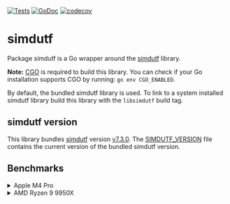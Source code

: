 [![Tests](https://github.com/charlievieth/simdutf/actions/workflows/test.yml/badge.svg)](https://github.com/charlievieth/simdutf/actions/workflows/test.yml)
[![GoDoc](https://img.shields.io/badge/godoc-reference-blue.svg)](https://pkg.go.dev/github.com/charlievieth/simdutf@master)
[![codecov](https://codecov.io/gh/charlievieth/simdutf/graph/badge.svg?token=66ZMOXC3F9)](https://codecov.io/gh/charlievieth/simdutf)

# simdutf

Package simdutf is a Go wrapper around the [simdutf](https://github.com/simdutf/simdutf/)
library.

**Note:** [CGO](https://go.dev/wiki/cgo) is required to build this library.
You can check if your Go installation supports CGO by running: `go env CGO_ENABLED`.

By default, the bundled simdutf library is used. To link to a system installed
simdutf library build this library with the `libsimdutf` build tag.

## simdutf version

This library bundles [simdutf](https://github.com/simdutf/simdutf/) version
[v7.3.0](https://github.com/simdutf/simdutf/releases/tag/v7.3.0).
The [SIMDUTF_VERSION](./SIMDUTF_VERSION) file contains the current version of
the bundled simdutf version.

## Benchmarks

<details>
<summary>Apple M4 Pro</summary>

```
goos: darwin
goarch: arm64
pkg: github.com/charlievieth/simdutf
cpu: Apple M4 Pro

BenchmarkValid/ASCII/10           3.448 ns/op      2900.58 MB/s
BenchmarkValid/ASCII/32           3.670 ns/op      8720.07 MB/s
BenchmarkValid/ASCII/64           4.555 ns/op      14049.86 MB/s
BenchmarkValid/ASCII/128          30.23 ns/op      4234.37 MB/s
BenchmarkValid/ASCII/256          30.84 ns/op      8301.91 MB/s
BenchmarkValid/ASCII/512          32.43 ns/op      15787.08 MB/s
BenchmarkValid/ASCII/4K           61.07 ns/op      67067.36 MB/s
BenchmarkValid/ASCII/16K          168.7 ns/op      97117.82 MB/s
BenchmarkValid/ASCII/4M           41620 ns/op      100776.48 MB/s
BenchmarkValid/ASCII/64M          818370 ns/op     82003.04 MB/s
BenchmarkValid/MostlyASCII/10     5.760 ns/op      1736.00 MB/s
BenchmarkValid/MostlyASCII/32     14.29 ns/op      2239.25 MB/s
BenchmarkValid/MostlyASCII/64     25.89 ns/op      2471.84 MB/s
BenchmarkValid/MostlyASCII/128    32.37 ns/op      3954.28 MB/s
BenchmarkValid/MostlyASCII/256    33.27 ns/op      7694.38 MB/s
BenchmarkValid/MostlyASCII/512    36.46 ns/op      14043.92 MB/s
BenchmarkValid/MostlyASCII/4K     84.97 ns/op      48203.90 MB/s
BenchmarkValid/MostlyASCII/16K    249.4 ns/op      65706.04 MB/s
BenchmarkValid/MostlyASCII/4M     62598 ns/op      67004.03 MB/s
BenchmarkValid/MostlyASCII/64M    988549 ns/op     67886.23 MB/s
BenchmarkValid/Japanese/10        5.830 ns/op      1715.19 MB/s
BenchmarkValid/Japanese/32        14.69 ns/op      2178.73 MB/s
BenchmarkValid/Japanese/64        26.63 ns/op      2403.41 MB/s
BenchmarkValid/Japanese/128       34.35 ns/op      3726.50 MB/s
BenchmarkValid/Japanese/256       40.39 ns/op      6338.72 MB/s
BenchmarkValid/Japanese/512       58.29 ns/op      8783.84 MB/s
BenchmarkValid/Japanese/4K        317.5 ns/op      12899.32 MB/s
BenchmarkValid/Japanese/16K       1204 ns/op       13603.54 MB/s
BenchmarkValid/Japanese/4M        305288 ns/op     13738.83 MB/s
BenchmarkValid/Japanese/64M       4842601 ns/op    13858.02 MB/s
BenchmarkIsASCII/10               2.483 ns/op      4027.34 MB/s
BenchmarkIsASCII/32               2.979 ns/op      10740.36 MB/s
BenchmarkIsASCII/64               3.859 ns/op      16585.18 MB/s
BenchmarkIsASCII/128              6.656 ns/op      19230.76 MB/s
BenchmarkIsASCII/256              11.96 ns/op      21408.87 MB/s
BenchmarkIsASCII/512              22.41 ns/op      22845.88 MB/s
BenchmarkIsASCII/4K               56.23 ns/op      72838.62 MB/s
BenchmarkIsASCII/16K              150.5 ns/op      108835.26 MB/s
BenchmarkIsASCII/4M               43032 ns/op      97468.37 MB/s
BenchmarkIsASCII/64M              766867 ns/op     87510.49 MB/s
```

</details>

<details>
<summary>AMD Ryzen 9 9950X</summary>

```
goos: linux
goarch: amd64
pkg: github.com/charlievieth/simdutf
cpu: AMD Ryzen 9 9950X 16-Core Processor

BenchmarkValid/ASCII/10           2.962 ns/op      3376.02 MB/s
BenchmarkValid/ASCII/32           3.294 ns/op      9715.53 MB/s
BenchmarkValid/ASCII/64           26.36 ns/op      2427.49 MB/s
BenchmarkValid/ASCII/128          27.18 ns/op      4708.65 MB/s
BenchmarkValid/ASCII/256          26.13 ns/op      9797.32 MB/s
BenchmarkValid/ASCII/512          28.50 ns/op      17966.39 MB/s
BenchmarkValid/ASCII/4K           44.88 ns/op      91274.24 MB/s
BenchmarkValid/ASCII/16K          112.0 ns/op      146231.88 MB/s
BenchmarkValid/ASCII/4M           29763 ns/op      140923.76 MB/s
BenchmarkValid/ASCII/64M          865934 ns/op     77498.81 MB/s
BenchmarkValid/MostlyASCII/10     5.511 ns/op      1814.40 MB/s
BenchmarkValid/MostlyASCII/32     17.52 ns/op      1826.35 MB/s
BenchmarkValid/MostlyASCII/64     28.83 ns/op      2220.09 MB/s
BenchmarkValid/MostlyASCII/128    25.99 ns/op      4925.02 MB/s
BenchmarkValid/MostlyASCII/256    28.39 ns/op      9016.97 MB/s
BenchmarkValid/MostlyASCII/512    30.72 ns/op      16664.88 MB/s
BenchmarkValid/MostlyASCII/4K     52.25 ns/op      78390.60 MB/s
BenchmarkValid/MostlyASCII/16K    144.3 ns/op      113534.30 MB/s
BenchmarkValid/MostlyASCII/4M     34517 ns/op      121512.83 MB/s
BenchmarkValid/MostlyASCII/64M    897078 ns/op     74808.30 MB/s
BenchmarkValid/Japanese/10        5.361 ns/op      1865.23 MB/s
BenchmarkValid/Japanese/32        17.81 ns/op      1796.73 MB/s
BenchmarkValid/Japanese/64        26.87 ns/op      2381.91 MB/s
BenchmarkValid/Japanese/128       27.53 ns/op      4648.68 MB/s
BenchmarkValid/Japanese/256       29.91 ns/op      8558.51 MB/s
BenchmarkValid/Japanese/512       33.82 ns/op      15139.06 MB/s
BenchmarkValid/Japanese/4K        111.3 ns/op      36799.37 MB/s
BenchmarkValid/Japanese/16K       388.8 ns/op      42140.47 MB/s
BenchmarkValid/Japanese/4M        92143 ns/op      45519.42 MB/s
BenchmarkValid/Japanese/64M       1661231 ns/op    40397.06 MB/s
BenchmarkIsASCII/10               2.272 ns/op      4402.11 MB/s
BenchmarkIsASCII/32               2.403 ns/op      13317.69 MB/s
BenchmarkIsASCII/64               3.452 ns/op      18542.17 MB/s
BenchmarkIsASCII/128              6.105 ns/op      20964.92 MB/s
BenchmarkIsASCII/256              10.90 ns/op      23491.01 MB/s
BenchmarkIsASCII/512              20.63 ns/op      24819.66 MB/s
BenchmarkIsASCII/4K               39.73 ns/op      103086.84 MB/s
BenchmarkIsASCII/16K              106.9 ns/op      153207.23 MB/s
BenchmarkIsASCII/4M               28989 ns/op      144686.87 MB/s
BenchmarkIsASCII/64M              805979 ns/op     83263.84 MB/s
```

</details>

